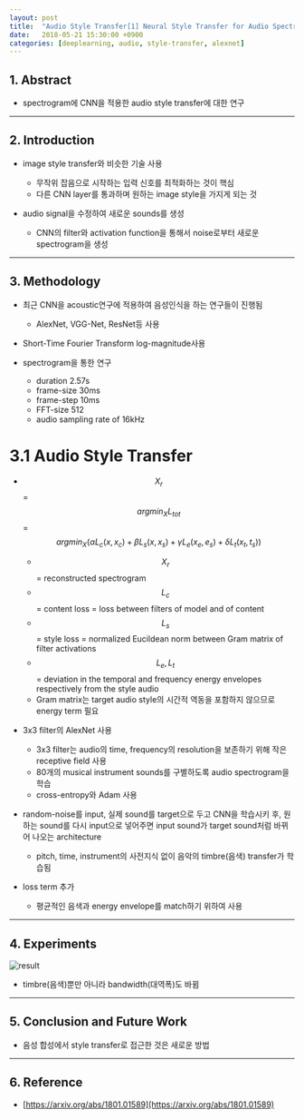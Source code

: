 ```yaml
---
layout: post
title:  "Audio Style Transfer[1] Neural Style Transfer for Audio Spectrograms(2018) - Review"
date:   2018-05-21 15:30:00 +0900
categories: [deeplearning, audio, style-transfer, alexnet]
---
```


## 1. Abstract
- spectrogram에 CNN을 적용한 audio style transfer에 대한 연구

-----

## 2. Introduction

- image style transfer와 비슷한 기술 사용
    - 무작위 잡음으로 시작하는 입력 신호를 최적화하는 것이 핵심
    - 다른 CNN layer를 통과하며 원하는 image style을 가지게 되는 것

- audio signal을 수정하여 새로운 sounds를 생성
    - CNN의 filter와 activation function을 통해서 noise로부터 새로운 spectrogram을 생성

-----

## 3. Methodology

- 최근 CNN을 acoustic연구에 적용하여 음성인식을 하는 연구들이 진행됨
    - AlexNet, VGG-Net, ResNet등 사용

- Short-Time Fourier Transform log-magnitude사용

- spectrogram을 통한 연구
    - duration 2.57s
    - frame-size 30ms
    - frame-step 10ms
    - FFT-size 512
    - audio sampling rate of 16kHz

# 3.1 Audio Style Transfer

- $$X_{r}$$ = $$argmin_X L_{tot}$$ = $$argmin_X(\alpha L_c (x, x_{c}) + \beta L_s (x, x_{s}) + \gamma L_e (x_{e}, e_{s}) + \delta L_t (x_{t}, t_{s}))$$
    - $$X_r$$ = reconstructed spectrogram
    - $$L_c$$ = content loss = loss between filters of model and of content
    - $$L_s$$ = style loss = normalized Eucildean norm between Gram matrix of filter activations
    - $$L_e, L_t$$ = deviation in the temporal and frequency energy envelopes respectively from the style audio
    - Gram matrix는 target audio style의 시간적 역동을 포함하지 않으므로 energy term 필요

- 3x3 filter의 AlexNet 사용
    - 3x3 filter는 audio의 time, frequency의 resolution을 보존하기 위해 작은 receptive field 사용
    - 80개의 musical instrument sounds를 구별하도록 audio spectrogram을 학습
    - cross-entropy와 Adam 사용

- random-noise를 input, 실제 sound를 target으로 두고 CNN을 학습시키 후, 원하는 sound를 다시 input으로 넣어주면 input sound가 target sound처럼 바뀌어 나오는 architecture
    - pitch, time, instrument의 사전지식 없이 음악의 timbre(음색) transfer가 학습됨  

- loss term 추가
    - 평균적인 음색과 energy envelope를 match하기 위하여 사용

-----

## 4. Experiments
![result](https://files.slack.com/files-pri/T1J7SCHU7-FASTZBD1S/result.png?pub_secret=30f2745ca6)
- timbre(음색)뿐만 아니라 bandwidth(대역폭)도 바뀜

-----

## 5. Conclusion and Future Work
- 음성 합성에서 style transfer로 접근한 것은 새로운 방법

-----

## 6. Reference
- [https://arxiv.org/abs/1801.01589](https://arxiv.org/abs/1801.01589)
